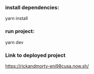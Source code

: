 ### install dependencies:
 yarn install
### run project:
 yarn dev

### Link to deployed project 
 https://rickandmorty-eni98cusa.now.sh/
